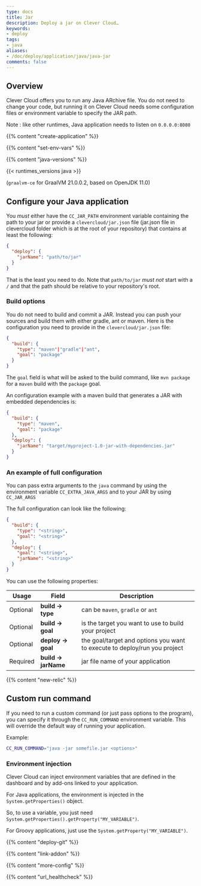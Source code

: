 ```yaml
---
type: docs
title: Jar
description: Deploy a jar on Clever Cloud…
keywords:
- deploy
tags:
- java
aliases:
- /doc/deploy/application/java/java-jar
comments: false
---
```


## Overview

Clever Cloud offers you to run any Java ARchive file. You do not need to change your code, but running it on Clever Cloud needs some configuration files or environment variable to specify the JAR path.

Note : like other runtimes, Java application needs to listen on `0.0.0.0:8080`

{{% content "create-application" %}}

{{% content "set-env-vars" %}}

{{% content "java-versions" %}}

{{< runtimes_versions java >}}

(`graalvm-ce` for GraalVM 21.0.0.2, based on OpenJDK 11.0)

## Configure your Java application

You *must* either have the `CC_JAR_PATH` environment variable containing the
path to your jar or provide a `clevercloud/jar.json` file (jar.json file in
clevercloud folder which is at the root of your repository) that
contains at least the following:

```json
{
  "deploy": {
    "jarName": "path/to/jar"
  }
}
```

That is the least you need to do. Note that `path/to/jar` *must not* start with a `/` and that the path should be relative to your repository's root.

### Build options

You do not need to build and commit a JAR. Instead you can push your
sources and build them with either gradle, ant or maven. Here is the
configuration you need to provide in the `clevercloud/jar.json` file:

```json
{
  "build": {
    "type": "maven"|"gradle"|"ant",
    "goal": "package"
  }
}
```

The `goal` field is what will be asked to the build command, like `mvn package` for a `maven` build with the `package` goal.

An configuration example with a maven build that generates a JAR with
embedded dependencies is:

```json
{
  "build": {
    "type": "maven",
    "goal": "package"
  },
  "deploy": {
    "jarName": "target/myproject-1.0-jar-with-dependencies.jar"
  }
}
```

### An example of full configuration

You can pass extra arguments to the `java` command by using the environment
variable `CC_EXTRA_JAVA_ARGS` and to your JAR by using `CC_JAR_ARGS`

The full configuration can look like the following:

```json
{
  "build": {
    "type": "<string>",
    "goal": "<string>"
  },
  "deploy": {
    "goal": "<string>",
    "jarName": "<string>"
  }
}
```

You can use the following properties:

| Usage    | Field               | Description                                                               |
|----------|---------------------|---------------------------------------------------------------------------|
| Optional | **build → type**    | can be `maven`, `gradle` or `ant`                                         |
| Optional | **build → goal**    | is the target you want to use to build your project                       |
| Optional | **deploy → goal**   | the goal/target and options you want to execute to deploy/run you project |
| Required | **build → jarName** | jar file name of your application                                         |

 {{% content "new-relic" %}}

## Custom run command

If you need to run a custom command (or just pass options to the program),
you can specify it through the `CC_RUN_COMMAND` environment variable.
This will override the default way of running your application.

Example:

```bash
CC_RUN_COMMAND="java -jar somefile.jar <options>"
```

### Environment injection

Clever Cloud can inject environment variables that are defined in the
dashboard and by add-ons linked to your application.

For Java applications, the environment is injected in the `System.getProperties()` object.

So, to use a variable, you just need `System.getProperties().getProperty("MY_VARIABLE")`.

For Groovy applications, just use the `System.getProperty("MY_VARIABLE")`.

 {{% content "deploy-git" %}}

 {{% content "link-addon" %}}

{{% content "more-config" %}}

{{% content "url_healthcheck" %}}
